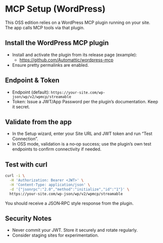 # MCP Setup (WordPress)

This OSS edition relies on a WordPress MCP plugin running on your site. The app calls MCP tools via that plugin.

## Install the WordPress MCP plugin

- Install and activate the plugin from its release page (example):
  - https://github.com/Automattic/wordpress-mcp
- Ensure pretty permalinks are enabled.

## Endpoint & Token

- Endpoint (default): `https://your-site.com/wp-json/wp/v2/wpmcp/streamable`
- Token: Issue a JWT/App Password per the plugin’s documentation. Keep it secret.

## Validate from the app

- In the Setup wizard, enter your Site URL and JWT token and run “Test Connection”.
- In OSS mode, validation is a no‑op success; use the plugin’s own test endpoints to confirm connectivity if needed.

## Test with curl

```bash
curl -i \
  -H 'Authorization: Bearer <JWT>' \
  -H 'Content-Type: application/json' \
  -d '{"jsonrpc":"2.0","method":"initialize","id":"1"}' \
  https://your-site.com/wp-json/wp/v2/wpmcp/streamable
```

You should receive a JSON‑RPC style response from the plugin.

## Security Notes

- Never commit your JWT. Store it securely and rotate regularly.
- Consider staging sites for experimentation.

